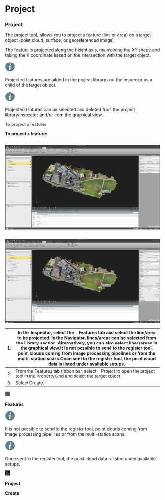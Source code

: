 # Project

### Project

The project tool, allows you to project a feature (line or area) on a target object (point cloud, surface, or georeferenced image).

The feature is projected along the height axis, maintaining the XY shape and taking the H coordinate based on the intersection with the target object.

![Image](./data/icons/note.gif)

Projected features are added in the project library and the inspector as a child of the target object.

![Image](./data/icons/note.gif)

Projected features can be selected and deleted from the project library/inspector and/or from the graphical view.

To project a feature:

**To project a feature:**

|  |  |
| --- | --- |

![Image](graphics/01099856.jpg)

|  |  |
| --- | --- |

![Image](graphics/01099860.jpg)

| 1. | In the Inspector, select the    Features tab and select the line/area to be projected. In the Navigator, lines/areas can be selected from the Library section. Alternatively, you can also select lines/areas in the graphical view.It is not possible to send to the register tool, point clouds coming from image processing pipelines or from the multi-station scans.Once sent to the register tool, the point cloud data is listed under available setups. |
| --- | --- |
| 2. | From the Features tab ribbon bar, select    Project to open the project tool in the Property Grid and select the target object. |
| 3. | Select Create. |

![Image](graphics/01099870.jpg)

**Features**

![Image](./data/icons/note.gif)

It is not possible to send to the register tool, point clouds coming from image processing pipelines or from the multi-station scans.

![Image](./data/icons/note.gif)

Once sent to the register tool, the point cloud data is listed under available setups.

![Image](graphics/01099865.jpg)

**Project**

**Create**

